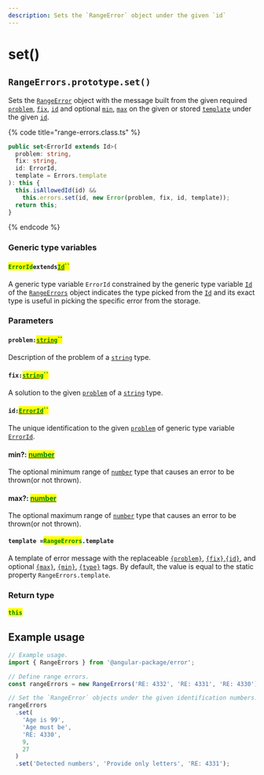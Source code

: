 ```yaml
---
description: Sets the `RangeError` object under the given `id`
---
```


# set()

## `RangeErrors.prototype.set()`

Sets the [`RangeError`](broken-reference) object with the message built from the given required [`problem`](set.md#problem-string), [`fix`](set.md#fix-string), [`id`](set.md#id-errorid) and optional [`min`](set.md#min-number), [`max`](set.md#max-number) on the given or stored [`template`](set.md#template-errors.template) under the given [`id`](set.md#id-errorid).

{% code title="range-errors.class.ts" %}
```typescript
public set<ErrorId extends Id>(
  problem: string,
  fix: string,
  id: ErrorId,
  template = Errors.template
): this {
  this.isAllowedId(id) &&
    this.errors.set(id, new Error(problem, fix, id, template));
  return this;
}
```
{% endcode %}

### Generic type variables

#### <mark style="color:green;">`ErrorId`</mark>`extends`[<mark style="color:green;">`Id`</mark>](../5-generic-type-variables.md#rangeerrors-less-than-id-greater-than)<mark style="color:green;">``</mark>

A generic type variable `ErrorId` constrained by the generic type variable [`Id`](../5-generic-type-variables.md#rangeerrors-less-than-id-greater-than) of the [`RangeErrors`](broken-reference) object indicates the type picked from the [`Id`](../5-generic-type-variables.md#rangeerrors-less-than-id-greater-than) and its exact type is useful in picking the specific error from the storage.

### Parameters

#### `problem:`[<mark style="color:green;">`string`</mark>](https://developer.mozilla.org/en-US/docs/Web/JavaScript/Reference/Global\_Objects/String)<mark style="color:green;">``</mark>

Description of the problem of a [`string`](https://developer.mozilla.org/en-US/docs/Web/JavaScript/Reference/Global\_Objects/String) type.

#### `fix:`[<mark style="color:green;">`string`</mark>](https://developer.mozilla.org/en-US/docs/Web/JavaScript/Reference/Global\_Objects/String)<mark style="color:green;">``</mark>

A solution to the given [`problem`](set.md#problem-string) of a [`string`](https://developer.mozilla.org/en-US/docs/Web/JavaScript/Reference/Global\_Objects/String) type.

#### `id:`[<mark style="color:green;">`ErrorId`</mark>](set.md#erroridextendsid)<mark style="color:green;">``</mark>

The unique identification to the given [`problem`](set.md#problem-string) of generic type variable [`ErrorId`](set.md#erroridextendsid).

#### min?: [<mark style="color:green;">number</mark>](https://developer.mozilla.org/en-US/docs/Web/JavaScript/Reference/Global\_Objects/Number)<mark style="color:green;"></mark>

The optional minimum range of [`number`](https://developer.mozilla.org/en-US/docs/Web/JavaScript/Reference/Global\_Objects/Number) type that causes an error to be thrown(or not thrown).

#### max?: [<mark style="color:green;">number</mark>](https://developer.mozilla.org/en-US/docs/Web/JavaScript/Reference/Global\_Objects/Number)<mark style="color:green;"></mark>

The optional maximum range of [`number`](https://developer.mozilla.org/en-US/docs/Web/JavaScript/Reference/Global\_Objects/Number) type that causes an error to be thrown(or not thrown).

#### `template =`<mark style="color:green;">`RangeErrors`</mark>`.template`

A template of error message with the replaceable [`{problem}`](../../commonerror/properties/static-template.md#problem), [`{fix}`](../../commonerror/properties/static-template.md#fix),[`{id}`](../../commonerror/properties/static-template.md#id), and optional  [`{max}`](../../commonerror/properties/static-template.md#max), [`{min}`](../../commonerror/properties/static-template.md#min), [`{type}`](../../commonerror/properties/static-template.md#type) tags. By default, the value is equal to the static property `RangeErrors.template`.

### Return type

#### <mark style="color:green;">`this`</mark>

## Example usage

```typescript
// Example usage.
import { RangeErrors } from '@angular-package/error';

// Define range errors.
const rangeErrors = new RangeErrors('RE: 4332', 'RE: 4331', 'RE: 4330');

// Set the `RangeError` objects under the given identification numbers.
rangeErrors
  .set(
    'Age is 99',
    'Age must be',
    'RE: 4330',
    9,
    27
  )
  .set('Detected numbers', 'Provide only letters', 'RE: 4331');
```

